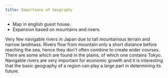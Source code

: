 ```yaml
---
title: Importance of Geography
---
```



- Map in english guest house.
- Expansion based on mountains and rivers.

Very few navigable rivers in Japan due to tall mountainous terrain and narrow landmass. Rivers flow from mountain only a short distance before reaching the sea, hence they don't often combine to create wider courses. There are some which are found in the plains, of which one contains Tokyo. Navigable rivers are very important for economic growth and it is interesting that the basic geography of a region can play a large part in determining its future.